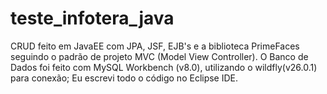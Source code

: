 # teste_infotera_java
CRUD feito em JavaEE com JPA, JSF, EJB's e a biblioteca PrimeFaces seguindo o padrão de projeto MVC (Model View Controller). 
O Banco de Dados foi feito com MySQL Workbench (v8.0), utilizando o wildfly(v26.0.1) para conexão;
Eu escrevi todo o código no Eclipse IDE.

